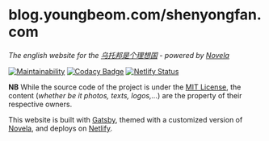 # blog.youngbeom.com/shenyongfan.com

_The english website for the [乌托邦是个理想国](https://shenyongfan.com) - powered by [Novela](https://github.com/narative/gatsby-theme-novela)_

[![Maintainability](https://api.codeclimate.com/v1/badges/67e28bafbee82d49421d/maintainability)](https://codeclimate.com/github/MontrealPhotoClub/montrealphotoclub.en/maintainability) [![Codacy Badge](https://api.codacy.com/project/badge/Grade/5b02466223fa40adb380143c5686b506)](https://www.codacy.com/manual/MontrealPhotoClub/montrealphotoclub?utm_source=github.com&amp;utm_medium=referral&amp;utm_content=jpvalery/montrealphotoclub&amp;utm_campaign=Badge_Grade) [![Netlify Status](https://api.netlify.com/api/v1/badges/6c32f882-f83c-4078-ba49-be7ad8eb3371/deploy-status)](https://app.netlify.com/sites/montrealphotoclub/deploys)

**NB** While the source code of the project is under the [MIT License](https://github.com/youngbeom-shin/Gatsby-test/master/LICENSE), the content (_whether be it photos, texts, logos,..._) are the property of their respective owners.

This website is built with [Gatsby](https://gatsbyjs.org), themed with a customized version of [Novela](https://github.com/narative/gatsby-theme-novela), and deploys on [Netlify](https://netlify.com).
